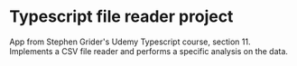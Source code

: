 # Typescript file reader project

App from Stephen Grider's Udemy Typescript course, section 11. Implements a CSV file reader and performs a specific analysis on the data.
